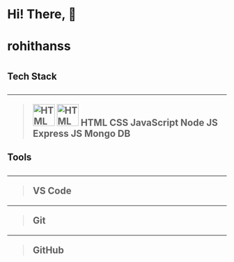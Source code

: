 # Hi! There, 💭

# <h1> rohithanss <h1/>


<h2>Tech Stack<h2/>
  
---
>  <img src="https://cdn-icons-png.flaticon.com/512/732/732212.png" style="width:50px" alt="HTML icon"/>
>  <img src="https://cdn-icons-png.flaticon.com/512/732/732212.png" style="width:50px" alt="HTML icon"/>
> HTML
> CSS
> JavaScript
> Node JS
> Express JS
> Mongo DB

<h2>Tools<h2/>

--- 
> VS Code
---
>Git
---
>GitHub
